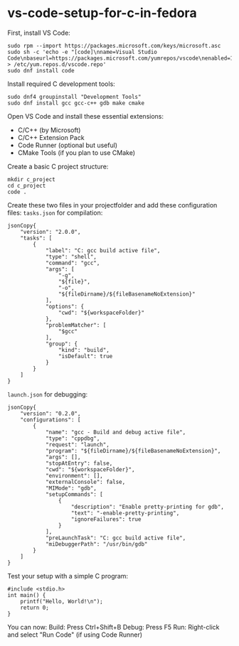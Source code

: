 # vs-code-setup-for-c-in-fedora

First, install VS Code:

```
sudo rpm --import https://packages.microsoft.com/keys/microsoft.asc
sudo sh -c 'echo -e "[code]\nname=Visual Studio Code\nbaseurl=https://packages.microsoft.com/yumrepos/vscode\nenabled=1\ngpgcheck=1\ngpgkey=https://packages.microsoft.com/keys/microsoft.asc" > /etc/yum.repos.d/vscode.repo'
sudo dnf install code
```

Install required C development tools:
```
sudo dnf4 groupinstall "Development Tools"
sudo dnf install gcc gcc-c++ gdb make cmake
```




Open VS Code and install these essential extensions:
- C/C++ (by Microsoft)
- C/C++ Extension Pack
- Code Runner (optional but useful)
- CMake Tools (if you plan to use CMake)


Create a basic C project structure:
```
mkdir c_project
cd c_project
code .
```

Create these two files in your projectfolder and add these configuration files:
`tasks.json` for compilation:
```
jsonCopy{
    "version": "2.0.0",
    "tasks": [
        {
            "label": "C: gcc build active file",
            "type": "shell",
            "command": "gcc",
            "args": [
                "-g",
                "${file}",
                "-o",
                "${fileDirname}/${fileBasenameNoExtension}"
            ],
            "options": {
                "cwd": "${workspaceFolder}"
            },
            "problemMatcher": [
                "$gcc"
            ],
            "group": {
                "kind": "build",
                "isDefault": true
            }
        }
    ]
}
```
`launch.json` for debugging:
```
jsonCopy{
    "version": "0.2.0",
    "configurations": [
        {
            "name": "gcc - Build and debug active file",
            "type": "cppdbg",
            "request": "launch",
            "program": "${fileDirname}/${fileBasenameNoExtension}",
            "args": [],
            "stopAtEntry": false,
            "cwd": "${workspaceFolder}",
            "environment": [],
            "externalConsole": false,
            "MIMode": "gdb",
            "setupCommands": [
                {
                    "description": "Enable pretty-printing for gdb",
                    "text": "-enable-pretty-printing",
                    "ignoreFailures": true
                }
            ],
            "preLaunchTask": "C: gcc build active file",
            "miDebuggerPath": "/usr/bin/gdb"
        }
    ]
}
```

Test your setup with a simple C program:

```
#include <stdio.h>
int main() {
    printf("Hello, World!\n");
    return 0;
}
```
You can now:
Build: Press Ctrl+Shift+B
Debug: Press F5
Run: Right-click and select "Run Code" (if using Code Runner)
